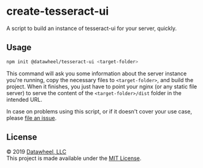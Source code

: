 # create-tesseract-ui

A script to build an instance of tesseract-ui for your server, quickly.

## Usage

```bash
npm init @datawheel/tesseract-ui <target-folder>
```

This command will ask you some information about the server instance you're running, copy the necessary files to `<target-folder>`, and build the project. When it finishes, you just have to point your nginx (or any static file server) to serve the content of the `<target-folder>/dist` folder in the intended URL.

In case on problems using this script, or if it doesn't cover your use case, please [file an issue](https://github.com/tesseract-olap/tesseract-ui/issues/).

## License

© 2019 [Datawheel, LLC](https://datawheel.us/)  
This project is made available under the [MIT License](./LICENSE).
